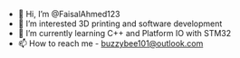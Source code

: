 - 👋 Hi, I’m @FaisalAhmed123
- 👀 I’m interested 3D printing and software development
- 🌱 I’m currently learning C++ and Platform IO with STM32
- 📫 How to reach me - buzzybee101@outlook.com

<!---
FaisalAhmed123/FaisalAhmed123 is a ✨ special ✨ repository because its `README.md` (this file) appears on your GitHub profile.
You can click the Preview link to take a look at your changes.
--->
